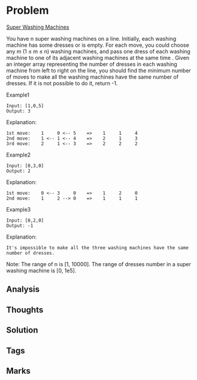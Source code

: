 # Problem
[Super Washing Machines](https://leetcode.com/problems/super-washing-machines)

You have n super washing machines on a line. Initially, each washing machine has some dresses or is empty.
For each move, you could choose any m (1 ≤ m ≤ n) washing machines, and pass one dress of each washing machine to one of its adjacent washing machines at the same time .
Given an integer array representing the number of dresses in each washing machine from left to right on the line, you should find the minimum number of moves to make all the washing machines have the same number of dresses. If it is not possible to do it, return -1.

Example1
```
Input: [1,0,5]
Output: 3
```
Explanation: 
```
1st move:    1     0 <-- 5    =>    1     1     4
2nd move:    1 <-- 1 <-- 4    =>    2     1     3    
3rd move:    2     1 <-- 3    =>    2     2     2   
```
Example2
```
Input: [0,3,0]
Output: 2
```

Explanation: 
```
1st move:    0 <-- 3     0    =>    1     2     0    
2nd move:    1     2 --> 0    =>    1     1     1     
```
Example3
```
Input: [0,2,0]
Output: -1
```
Explanation: 
```
It's impossible to make all the three washing machines have the same number of dresses. 
```

Note:
The range of n is [1, 10000].
The range of dresses number in a super washing machine is [0, 1e5].


## Analysis

## Thoughts

## Solution

## Tags


## Marks

[comment]: <timestamp:2019-05-08>
